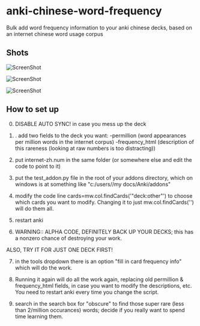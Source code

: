 anki-chinese-word-frequency
===========================

Bulk add word frequency information to your anki chinese decks, based on an internet chinese word usage corpus

Shots
-----------------

![ScreenShot](https://raw.github.com/ernop/anki-chinese-word-frequency/master/verybasic.png)

![ScreenShot](https://raw.github.com/ernop/anki-chinese-word-frequency/master/common.png)

![ScreenShot](https://raw.github.com/ernop/anki-chinese-word-frequency/master/obscure.png)


How to set up 
---------------------------------

0. DISABLE AUTO SYNC! in case you mess up the deck

1. . add two fields to the deck you want: 
-permillion (word appearances per million words in the internet corpus)
-frequency_html (description of this rareness (looking at raw numbers is too distracting))

2. put internet-zh.num in the same folder (or somewhere else and edit the code to point to it)

3. put the test_addon.py file in the root of your addons directory, which on windows is at something like "c:/users/<your username>/my docs/Anki/addons"

4. modify the code line cards=mw.col.findCards('"deck:other"') to choose which cards you want to modify.  Changing it to just mw.col.findCards('') will do them all.

5. restart anki

6. WARNING:: ALPHA CODE, DEFINITELY BACK UP YOUR DECKS; this has a nonzero chance of destroying your work.  

ALSO, TRY IT FOR JUST ONE DECK FIRST!

7. in the tools dropdown there is an option "fill in card frequency info" which will do the work.

8. Running it again will do all the work again, replacing old permillion & frequency_html fields, in case you want to modify the descriptions, etc.  You need to restart anki every time you change the script.

9. search in the search box for "obscure" to find those super rare (less than 2/million occurances) words; decide if you really want to spend time learning them.






